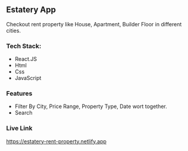 
## Estatery App

Checkout rent property like House, Apartment, Builder Floor in different cities. 

### Tech Stack:

* React.JS 
* Html
* Css
* JavaScript

### Features

* Filter By City, Price Range, Property Type, Date wort together.
* Search 

### Live Link

https://estatery-rent-property.netlify.app

